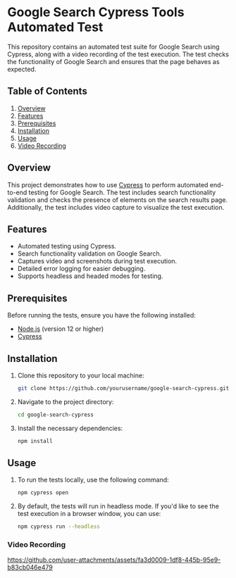 # Google Search Cypress Tools Automated Test

This repository contains an automated test suite for Google Search using Cypress, along with a video recording of the test execution. The test checks the functionality of Google Search and ensures that the page behaves as expected.

## Table of Contents
1. [Overview](#overview)
2. [Features](#features)
3. [Prerequisites](#prerequisites)
4. [Installation](#installation)
5. [Usage](#usage)
6. [Video Recording](#video-recording)

## Overview
This project demonstrates how to use [Cypress](https://www.cypress.io/) to perform automated end-to-end testing for Google Search. The test includes search functionality validation and checks the presence of elements on the search results page. Additionally, the test includes video capture to visualize the test execution.

## Features
- Automated testing using Cypress.
- Search functionality validation on Google Search.
- Captures video and screenshots during test execution.
- Detailed error logging for easier debugging.
- Supports headless and headed modes for testing.

## Prerequisites
Before running the tests, ensure you have the following installed:
- [Node.js](https://nodejs.org/) (version 12 or higher)
- [Cypress](https://www.cypress.io/)

## Installation
1. Clone this repository to your local machine:
   ```bash
   git clone https://github.com/yourusername/google-search-cypress.git
   ```
2. Navigate to the project directory:
   ```bash
   cd google-search-cypress
   ```
3. Install the necessary dependencies:
   ```bash
   npm install
   ```

## Usage
1. To run the tests locally, use the following command:
   ```bash
   npm cypress open
   ```
2. By default, the tests will run in headless mode. If you'd like to see the test execution in a browser window, you can use:
   ```bash
   npm cypress run --headless
   ```

### Video Recording
https://github.com/user-attachments/assets/fa3d0009-1df8-445b-95e9-b83cb046e479

